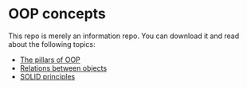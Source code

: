# OOP concepts

This repo is merely an information repo. You can download it and read about the following topics:

* [The pillars of OOP](pillars.md)
* [Relations between objects](relations.md)
* [SOLID principles](SOLID.md)
